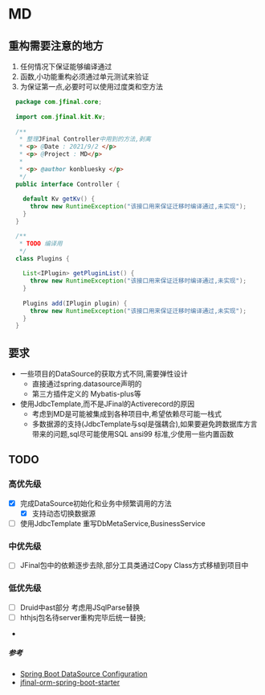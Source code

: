# MD

## 重构需要注意的地方

1. 任何情况下保证能够编译通过
2. 函数,小功能重构必须通过单元测试来验证
3. 为保证第一点,必要时可以使用过度类和空方法

  ```java
    package com.jfinal.core;
    
    import com.jfinal.kit.Kv;
    
    /**
     * 整理JFinal Controller中用到的方法,剥离
     * <p> @Date : 2021/9/2 </p>
     * <p> @Project : MD</p>
     *
     * <p> @author konbluesky </p>
     */
    public interface Controller {
    
      default Kv getKv() {
        throw new RuntimeException("该接口用来保证迁移时编译通过,未实现");
      }
    }
  ```

  ```java
    /**
     * TODO 编译用
     */
    class Plugins {
    
      List<IPlugin> getPluginList() {
        throw new RuntimeException("该接口用来保证迁移时编译通过,未实现");
      }
    
      Plugins add(IPlugin plugin) {
        throw new RuntimeException("该接口用来保证迁移时编译通过,未实现");
      }
    }
  ```

## 要求

- 一些项目的DataSource的获取方式不同,需要弹性设计
    - 直接通过spring.datasource声明的
    - 第三方插件定义的 Mybatis-plus等
- 使用JdbcTemplate,而不是JFinal的Activerecord的原因
    - 考虑到MD是可能被集成到各种项目中,希望依赖尽可能一栈式
    - 多数据源的支持(JdbcTemplate与sql是强耦合),如果要避免跨数据库方言带来的问题,sql尽可能使用SQL ansi99 标准,少使用一些内置函数

## TODO

### 高优先级

- [x] 完成DataSource初始化和业务中频繁调用的方法
    - [x] 支持动态切换数据源
- [ ] 使用JdbcTemplate 重写DbMetaService,BusinessService

### 中优先级

- [ ] JFinal包中的依赖逐步去除,部分工具类通过Copy Class方式移植到项目中

### 低优先级

- [ ] Druid中ast部分 考虑用JSqlParse替换
- [ ] hthjsj包名待server重构完毕后统一替换;
-

##### 参考

- [Spring Boot DataSource Configuration](https://howtodoinjava.com/spring-boot2/datasource-configuration/)
- [jfinal-orm-spring-boot-starter](https://gitee.com/blingking/jfinal-orm-spring-boot-starter)